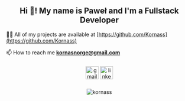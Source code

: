 <h2 align="center">Hi 👋! My name is Paweł and I'm a Fullstack Developer</h2>

👨‍💻 All of my projects are available at [https://github.com/Kornass](https://github.com/Kornass)

 📫 How to reach me **kornasnorge@gmail.com**

###


<div align="center">
  <img src="https://img.shields.io/static/v1?message=Gmail&logo=gmail&label=&color=D14836&logoColor=white&labelColor=&style=for-the-badge" height="35" alt="gmail logo"  />
  <img src="https://img.shields.io/static/v1?message=LinkedIn&logo=linkedin&label=&color=0077B5&logoColor=white&labelColor=&style=for-the-badge" height="35" alt="linkedin logo"  />
</div>

###




<p align="center"><img align="center" src="https://github-readme-stats.vercel.app/api/top-langs?username=kornass&show_icons=true&locale=en&layout=compact" alt="kornass" /></p>

